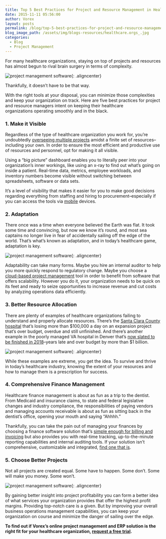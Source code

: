 ```yaml
---
title: Top 5 Best Practices for Project and Resource Management in Healthcare Orgs
date: 2015-11-11 05:56:00
author: Vorex
layout: posts
permalink: /blog/top-5-best-practices-for-project-and-resource-management-in-healthcare-orgs/
blog_image_path: /assets/img/blogs-resources/healthcare.orgs_.jpg
categories:
  - Blog
  - Project Management
---
```



For many healthcare organizations, staying on top of projects and resources has almost begun to rival brain surgery in terms of complexity.<!--more-->

![project management software](https://media.giphy.com/media/ByTXInkbCJ0Vq/giphy.gif){: .aligncenter}

Thankfully, it doesn’t have to be that way.

With the right tools at your disposal, you can minimize those complexities and keep your organization on track. Here are five best practices for project and resource managers intent on keeping their healthcare organizations operating smoothly and in the black.

### 1. Make it Visible

Regardless of the type of healthcare organization you work for, you’re undoubtedly [overseeing multiple projects](http://www.vorex.com/supercharging-business-insights-with-online-project-management-erp/#more-1508) amidst a finite set of resources–including your own. In order to ensure the most efficient and productive use of resources and personnel, opt for making it all visible.

Using a “big picture” dashboard enables you to literally peer into your organization’s inner workings, like using an x-ray to find out what’s going on inside a patient. Real-time data, metrics, employee workloads, and inventory numbers become visible without switching between spreadsheets, software or data sets.

It’s a level of visibility that makes it easier for you to make good decisions regarding everything from staffing and hiring to procurement–especially if you can access the tools via [mobile](http://www.vorex.com/media/vorex-launches-mobile-app-for-its-business-management-platform-improving-productivity-anywhere-any-time/) devices.

### 2. Adaptation

There once was a time when everyone believed the Earth was flat. It took some time and convincing, but now we know it’s round, and most sea captains no longer live in fear of accidentally sailing off the edge of the world. That’s what’s known as adaptation, and in today’s healthcare game, adaptation is key.

![project management software](https://media.giphy.com/media/rVz1J8spLtUtO/giphy.gif){: .aligncenter}

Adaptability can take many forms. Maybe you hire an internal auditor to help you more quickly respond to regulatory change. Maybe you choose a [cloud-based project management](http://www.vorex.com/product/online-project-management/) tool in order to benefit from software that offers scalability. However you do it, your organization needs to be quick on its feet and ready to seize opportunities to increase revenue and cut costs by analyzing operations data efficiently.

### 3. Better Resource Allocation

There are plenty of examples of healthcare organizations failing to understand and properly allocate resources. There’s the [Santa Clara County hospital](http://www.nbcbayarea.com/news/local/Santa-Clara-Valley-Medical-Center-Turner-Construction-323284481.html) that’s losing more than $100,000 a day on an expansion project that’s over budget, overdue and still unfinished. And there’s another example in the poorly managed VA hospital in Denver that’s [now slated to be finished in 2018](http://www.stripes.com/news/veterans/final-contract-awarded-to-finish-over-budget-denver-area-va-hospital-by-2018-1.376235)–years late and over budget by more than $1 billion.

![project management software](https://media.giphy.com/media/nXU1FF5HS2eFG/giphy.gif){: .aligncenter}

While these examples are extreme, you get the idea. To survive and thrive in today’s healthcare industry, knowing the extent of your resources and how to manage them is a prescription for success.

### 4. Comprehensive Finance Management

Healthcare finance management is about as fun as a trip to the dentist. From Medicaid and insurance claims, to state and federal legislative changes and industry compliance, the responsibilities of paying vendors and managing accounts receivable is about as fun as sitting back in the dentist’s office, opening your mouth and saying “Ahhhh.”

Thankfully, you can take the pain out of managing your finances by choosing a finance software solution that’s [simple enough for billing and invoicing](http://www.vorex.com/why-invoicing-a-client-is-a-headache-and-how-to-solve-it/#more-1558) but also provides you with real-time tracking, up-to-the-minute reporting capabilities and internal auditing tools. If your solution isn’t comprehensive, customizable and integrated, [find one that is](http://www.vorex.com/product/billing-invoicing-tracking/).

### 5. Choose Better Projects

Not all projects are created equal. Some have to happen. Some don’t. Some will make you money. Some won’t.

![project management software](https://media.giphy.com/media/AZxuqrCydM2Ri/giphy.gif){: .aligncenter}

By gaining better insight into project profitability you can form a better idea of what services your organization provides that offer the highest profit margins. Providing top-notch care is a given. But by improving your overall business operations management capabilities, you can keep your organization on course and minimize the danger of sailing over the edge.

**To find out if Vorex’s online project management and ERP solution is the right fit for your healthcare organization, [request a free trial](http://www.vorex.com/free-trial/).**